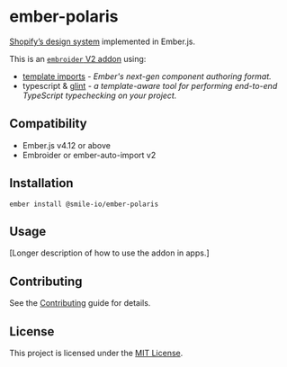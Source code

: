 # ember-polaris

[Shopify’s design system](https://polaris.shopify.com/) implemented in Ember.js.

This is an [`embroider` V2 addon](https://github.com/emberjs/rfcs/blob/master/text/0507-embroider-v2-package-format.md) using:

- [template imports](https://github.com/ember-template-imports/ember-template-imports) - _Ember's next-gen component authoring format._
- typescript & [glint](https://typed-ember.gitbook.io/glint) - _a template-aware tool for performing end-to-end TypeScript typechecking on your project._


## Compatibility

- Ember.js v4.12 or above
- Embroider or ember-auto-import v2

## Installation

```
ember install @smile-io/ember-polaris
```

## Usage

[Longer description of how to use the addon in apps.]

## Contributing

See the [Contributing](CONTRIBUTING.md) guide for details.

## License

This project is licensed under the [MIT License](LICENSE.md).
